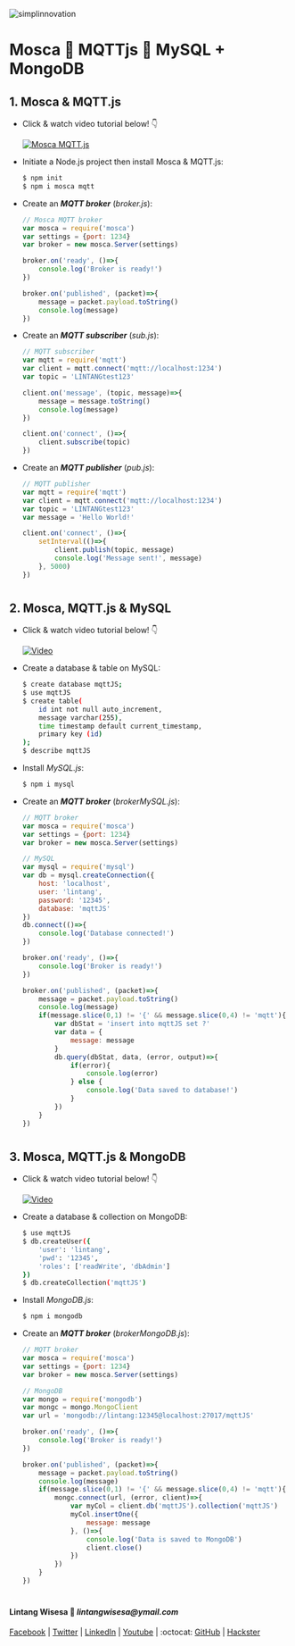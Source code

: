 ![simplinnovation](https://4.bp.blogspot.com/-f7YxPyqHAzY/WJ6VnkvE0SI/AAAAAAAADTQ/0tDQPTrVrtMAFT-q-1-3ktUQT5Il9FGdQCLcB/s350/simpLINnovation1a.png)

# __Mosca 💛 MQTTjs 💚 MySQL + MongoDB__

## __1. Mosca & MQTT.js__

- Click & watch video tutorial below! 👇

    [![Mosca MQTT.js](https://img.youtube.com/vi/HRrqF8ISQJs/0.jpg)](https://www.youtube.com/watch?v=HRrqF8ISQJs)

- Initiate a Node.js project then install Mosca & MQTT.js:
    
    ```bash
    $ npm init
    $ npm i mosca mqtt
    ```

- Create an __*MQTT broker*__ (_broker.js_):

    ```javascript
    // Mosca MQTT broker
    var mosca = require('mosca')
    var settings = {port: 1234}
    var broker = new mosca.Server(settings)

    broker.on('ready', ()=>{
        console.log('Broker is ready!')
    })

    broker.on('published', (packet)=>{
        message = packet.payload.toString()
        console.log(message)
    })
    ```

- Create an __*MQTT subscriber*__ (_sub.js_):

    ```javascript
    // MQTT subscriber
    var mqtt = require('mqtt')
    var client = mqtt.connect('mqtt://localhost:1234')
    var topic = 'LINTANGtest123'

    client.on('message', (topic, message)=>{
        message = message.toString()
        console.log(message)
    })

    client.on('connect', ()=>{
        client.subscribe(topic)
    })
    ```

- Create an __*MQTT publisher*__ (_pub.js_):

    ```javascript
    // MQTT publisher
    var mqtt = require('mqtt')
    var client = mqtt.connect('mqtt://localhost:1234')
    var topic = 'LINTANGtest123'
    var message = 'Hello World!'

    client.on('connect', ()=>{
        setInterval(()=>{
            client.publish(topic, message)
            console.log('Message sent!', message)
        }, 5000)
    })
    ```
#

## __2. Mosca, MQTT.js & MySQL__

- Click & watch video tutorial below! 👇

    [![Video](https://img.youtube.com/vi/XhWNMZ7C1ZI/0.jpg)](https://www.youtube.com/watch?v=XhWNMZ7C1ZI)

- Create a database & table on MySQL:
    
    ```bash
    $ create database mqttJS;
    $ use mqttJS
    $ create table(
        id int not null auto_increment,
        message varchar(255),
        time timestamp default current_timestamp,
        primary key (id)
    );
    $ describe mqttJS
    ```

- Install _MySQL.js_:

    ```bash
    $ npm i mysql
    ```

- Create an __*MQTT broker*__ (_brokerMySQL.js_):

    ```javascript
    // MQTT broker
    var mosca = require('mosca')
    var settings = {port: 1234}
    var broker = new mosca.Server(settings)

    // MySQL 
    var mysql = require('mysql')
    var db = mysql.createConnection({
        host: 'localhost',
        user: 'lintang',
        password: '12345',
        database: 'mqttJS'
    })
    db.connect(()=>{
        console.log('Database connected!')
    })

    broker.on('ready', ()=>{
        console.log('Broker is ready!')
    })

    broker.on('published', (packet)=>{
        message = packet.payload.toString()
        console.log(message)
        if(message.slice(0,1) != '{' && message.slice(0,4) != 'mqtt'){
            var dbStat = 'insert into mqttJS set ?'
            var data = {
                message: message
            }
            db.query(dbStat, data, (error, output)=>{
                if(error){
                    console.log(error)
                } else {
                    console.log('Data saved to database!')
                }
            })
        }
    })
    ```

#

## __3. Mosca, MQTT.js & MongoDB__

- Click & watch video tutorial below! 👇

    [![Video](https://img.youtube.com/vi/-8NgIdT_OBc/0.jpg)](https://www.youtube.com/watch?v=-8NgIdT_OBc)

- Create a database & collection on MongoDB:
    
    ```bash
    $ use mqttJS
    $ db.createUser({
        'user': 'lintang',
        'pwd': '12345',
        'roles': ['readWrite', 'dbAdmin']
    })
    $ db.createCollection('mqttJS')
    ```

- Install _MongoDB.js_:

    ```bash
    $ npm i mongodb
    ```

- Create an __*MQTT broker*__ (_brokerMongoDB.js_):

    ```javascript
    // MQTT broker
    var mosca = require('mosca')
    var settings = {port: 1234}
    var broker = new mosca.Server(settings)

    // MongoDB
    var mongo = require('mongodb')
    var mongc = mongo.MongoClient
    var url = 'mongodb://lintang:12345@localhost:27017/mqttJS'

    broker.on('ready', ()=>{
        console.log('Broker is ready!')
    })

    broker.on('published', (packet)=>{
        message = packet.payload.toString()
        console.log(message)
        if(message.slice(0,1) != '{' && message.slice(0,4) != 'mqtt'){
            mongc.connect(url, (error, client)=>{
                var myCol = client.db('mqttJS').collection('mqttJS')
                myCol.insertOne({
                    message: message
                }, ()=>{
                    console.log('Data is saved to MongoDB')
                    client.close()
                })
            })
        }
    })
    ```

#

#### Lintang Wisesa :love_letter: _lintangwisesa@ymail.com_

[Facebook](https://www.facebook.com/lintangbagus) | 
[Twitter](https://twitter.com/Lintang_Wisesa) |
[LinkedIn](https://www.linkedin.com/in/lintangwisesa/) |
[Youtube](https://www.youtube.com/user/lintangbagus) | 
:octocat: [GitHub](https://github.com/LintangWisesa) |
[Hackster](https://www.hackster.io/lintangwisesa)